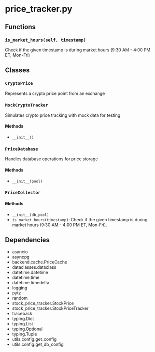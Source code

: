 # price_tracker.py


## Functions

### `is_market_hours(self, timestamp)`

Check if the given timestamp is during market hours (9:30 AM - 4:00 PM ET, Mon-Fri)


## Classes

### `CryptoPrice`

Represents a crypto price point from an exchange

### `MockCryptoTracker`

Simulates crypto price tracking with mock data for testing

#### Methods

- `__init__()`

### `PriceDatabase`

Handles database operations for price storage

#### Methods

- `__init__(pool)`

### `PriceCollector`

#### Methods

- `__init__(db_pool)`
- `is_market_hours(timestamp)`: Check if the given timestamp is during market hours (9:30 AM - 4:00 PM ET, Mon-Fri).


## Dependencies

- asyncio
- asyncpg
- backend.cache.PriceCache
- dataclasses.dataclass
- datetime.datetime
- datetime.time
- datetime.timedelta
- logging
- pytz
- random
- stock_price_tracker.StockPrice
- stock_price_tracker.StockPriceTracker
- traceback
- typing.Dict
- typing.List
- typing.Optional
- typing.Tuple
- utils.config.get_config
- utils.config.get_db_config
